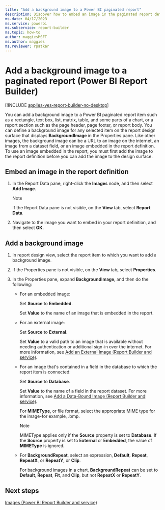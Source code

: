 ```yaml
---
title: "Add a background image to a Power BI paginated report"
description: Discover how to embed an image in the paginated report definition to add the image to a variety of report items including text boxes, lists, and page header.
ms.date: 04/17/2023
ms.service: powerbi
ms.subservice: report-builder
ms.topic: how-to
author: maggiesMSFT
ms.author: maggies
ms.reviewer: rpatkar
---
```

# Add a background image to a paginated report (Power BI Report Builder)

[!INCLUDE [applies-yes-report-builder-no-desktop](../../includes/applies-yes-report-builder-no-desktop.md)]

You can add a background image to a Power BI paginated report item such as a rectangle, text box, list, matrix, table, and some parts of a chart, or a report section such as the page header, page footer, or report body. You can define a background image for any selected item on the report design surface that displays **BackgroundImage** in the Properties pane. Like other images, the background image can be a URL to an image on the internet, an image from a dataset field, or an image embedded in the report definition. To use an image embedded in the report, you must first add the image to the report definition before you can add the image to the design surface.  
   
## Embed an image in the report definition  
  
1. In the Report Data pane, right-click the **Images** node, and then select **Add Image**.  
  
    > [!NOTE]  
    >  If the Report Data pane is not visible, on the **View** tab, select **Report Data**.  
  
1. Navigate to the image you want to embed in your report definition, and then select **OK**.  
  
## Add a background image  
  
1. In report design view, select the report item to which you want to add a background image.  
  
1. If the Properties pane is not visible, on the **View** tab, select **Properties**.  
  
1. In the Properties pane, expand **BackgroundImage**, and then do the following:  
  
    - For an embedded image:  
  
         Set **Source** to **Embedded**.  
  
         Set **Value** to the name of an image that is embedded in the report.  
  
    - For an external image:  
  
         Set **Source** to **External**.  
  
         Set **Value** to a valid path to an image that is available without needing authentication or additional sign-in over the internet. For more information, see [Add an External Image &#40;Report Builder and service&#41;](add-external-image-report-builder-service.md).
  
    - For an image that's contained in a field in the database to which the report item is connected:  
  
         Set **Source** to **Database**.  
  
         Set **Value** to the name of a field in the report dataset. For more information, see [Add a Data-Bound Image &#40;Report Builder and service&#41;](add-data-bound-image-report-builder-service.md).
  
         For **MIMEType**, or file format, select the appropriate MIME type for the image-for example, .bmp.  
  
        > [!NOTE]  
        >  MIMEType applies only if the **Source** property is set to **Database**. If the **Source** property is set to **External** or **Embedded**, the value of **MIMEType** is ignored.  
  
    - For **BackgroundRepeat**, select an expression, **Default**, **Repeat**, **RepeatX**, or **RepeatY**, or **Clip**.  
  
         For background images in a chart, **BackgroundRepeat** can be set to **Default**, **Repeat**, **Fit**, and **Clip**, but not **RepeatX** or **RepeatY**.  
  
## Next steps
 [Images &#40;Power BI Report Builder and service&#41;](images-report-builder-service.md)
 

